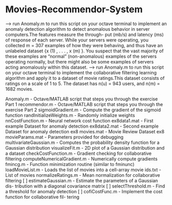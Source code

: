 # Movies-Recommendor-System
--> run Anomaly.m to run this script on your octave terminal to implement an anomaly detection algorithm to detect
anomalous behavior in server computers.The features measure the through- put (mb/s) and latency (ms) of response of each server. While your servers were operating, you collected m = 307 examples of how they were behaving, and thus have an unlabeled dataset {x (1) , . . . , x (m) }. You suspect that the vast majority of these examples are “normal” (non-anomalous) examples of the servers operating normally, but there might also be some examples of servers acting anomalously within this dataset.
--> run Anomaly.m to run this script on your octave terminal to implement the collaborative filtering
learning algorithm and apply it to a dataset of movie ratings.This dataset consists of ratings on a scale of 1 to 5. The dataset has n(u) = 943 users, and n(m) = 1682 movies.

Anomaly.m - Octave/MATLAB script that steps you through the exercise Part 1
recommendor.m - Octave/MATLAB script that steps you through the exercise Part 2
sigmoidGradient.m	- Compute the gradient of the sigmoid function
randInitializeWeights.m	- Randomly initialize weights
nnCostFunction.m	- Neural network cost function
ex8data1.mat - First example Dataset for anomaly detection
ex8data2.mat - Second example Dataset for anomaly detection
ex8 movies.mat - Movie Review Dataset
ex8 movieParams.mat - Parameters provided for debugging
multivariateGaussian.m - Computes the probability density function
for a Gaussian distribution
visualizeFit.m - 2D plot of a Gaussian distribution and a dataset
checkCostFunction.m - Gradient checking for collaborative filtering
computeNumericalGradient.m - Numerically compute gradients
fmincg.m - Function minimization routine (similar to fminunc)
loadMovieList.m - Loads the list of movies into a cell-array
movie ids.txt - List of movies
normalizeRatings.m - Mean normalization for collaborative filtering
[ ] estimateGaussian.m - Estimate the parameters of a Gaussian dis-
tribution with a diagonal covariance matrix
[ ] selectThreshold.m - Find a threshold for anomaly detection
[ ] cofiCostFunc.m - Implement the cost function for collaborative fil-
tering

